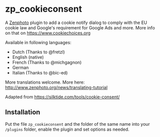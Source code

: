 # zp_cookieconsent

A [Zenphoto](http://www.zenphoto.org) plugin to add a cookie notify dialog to comply with the EU cookie law and 
Google's requirement for Google Ads and more. More info on that on https://www.cookiechoices.org

Available in following languages:

- Dutch (Thanks to @fretzl)
- English (native)
- French (Thanks to @michgagnon)
- German
- Italian (Thanks to @bic-ed)

More translations welcome. More here: http://www.zenphoto.org/news/translating-tutorial

Adapted from https://silktide.com/tools/cookie-consent/

## Installation

Put the file `zp_cookieconsent` and the folder of the same name into your `/plugins` folder, enable the plugin and set options as needed.
